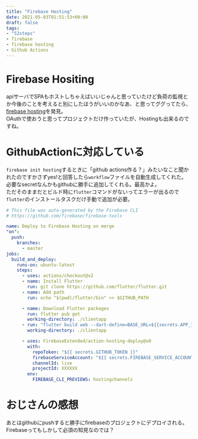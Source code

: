 ```yaml
---
title: "Firebase Hosting"
date: 2021-05-03T01:51:53+09:00
draft: false
tags:
- "52steps"
- firebase
- firebase hosting
- Github Actions
---
```


# Firebase Hositing
apiサーバでSPAもホストしちゃえばいいじゃんと思っていたけど負荷の監視とか今後のことを考えると別にしたほうがいいのかなあ、と思ってググってたら、[firebase hosting](https://firebase.google.com/docs/hosting/quickstart?hl=ja)を発見。  
OAuthで使おうと思ってプロジェクトだけ作っていたが、Hostingも出来るのですね。  

# GithubActionに対応している

`firebase init hosting`するときに「github actions作る？」みたいなこと聞かれたのですかさずyes!と回答したら`workflow`ファイルを自動生成してくれた。  
必要なsecretなんかもgithubに勝手に追加してくれる。最高かよ。  
ただそのままだとビルド時に`flutter`コマンドがないってエラーが出るので`flutter`のインストールタスクだけ手動で追加が必要。

```yml
# This file was auto-generated by the Firebase CLI
# https://github.com/firebase/firebase-tools

name: Deploy to Firebase Hosting on merge
"on":
  push:
    branches:
      - master
jobs:
  build_and_deploy:
    runs-on: ubuntu-latest
    steps:
      - uses: actions/checkout@v2
      - name: Install Flutter
        run: git clone https://github.com/flutter/flutter.git
      - name: Add path
        run: echo "$(pwd)/flutter/bin" >> $GITHUB_PATH

      - name: Download Flutter packages
        run: flutter pub get
        working-directory: ./clientapp
      - run: "flutter build web --dart-define=BASE_URL=${{secrets.APP_IP}}"
        working-directory: ./clientapp

      - uses: FirebaseExtended/action-hosting-deploy@v0
        with:
          repoToken: "${{ secrets.GITHUB_TOKEN }}"
          firebaseServiceAccount: "${{ secrets.FIREBASE_SERVICE_ACCOUNT_STEPS_C8BDA }}"
          channelId: live
          projectId: XXXXXX
        env:
          FIREBASE_CLI_PREVIEWS: hostingchannels
```

# おじさんの感想
あとはgithubにpushすると勝手にfirebaseのプロジェクトにデプロイされる。  
Firebaseってもしかして必須の知見なのでは？  

